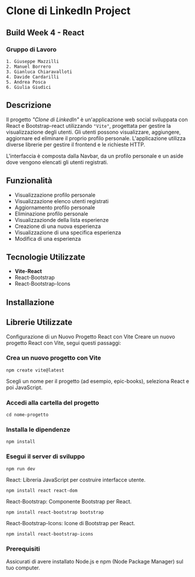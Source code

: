 # Clone di Linkedln Project
## Build Week 4 - React

### Gruppo di Lavoro
  
```
1. Giuseppe Mazzilli
2. Manuel Borrero
3. Gianluca Chiaravalloti
4. Davide Cardarilli
5. Andrea Posca
6. Giulia Giudici
```

## Descrizione

Il progetto _"Clone di Linkedln"_ è un'applicazione web social sviluppata con React e Bootstrap-react utilizzando `"Vite"`, progettata per gestire la visualizzazione degli utenti.
Gli utenti possono visualizzare, aggiungere, aggiornare ed eliminare il proprio profilo personale.
L'applicazione utilizza diverse librerie per gestire il frontend e le richieste HTTP.

L'interfaccia è composta dalla Navbar, da un profilo personale e un aside dove vengono elencati gli utenti registrati.

## Funzionalità

* Visualizzazione profilo personale
* Visualizzazione elenco utenti registrati
* Aggiornamento profilo personale
* Eliminazione profilo personale
* Visualizzazionde della lista esperienze
* Creazione di una nuova esperienza
* Visualizzazione di una specifica esperienza
* Modifica di una esperienza

## Tecnologie Utilizzate

* **Vite-React**
* React-Bootstrap
* React-Bootstrap-Icons

## Installazione

## Librerie Utilizzate

Configurazione di un Nuovo Progetto React con Vite
Creare un nuovo progetto React con Vite, segui questi passaggi:

### Crea un nuovo progetto con Vite

`npm create vite@latest`

Scegli un nome per il progetto (ad esempio, epic-books), seleziona React e poi JavaScript.

### Accedi alla cartella del progetto

`cd nome-progetto`

### Installa le dipendenze

`npm install`

### Esegui il server di sviluppo

`npm run dev`

React: Libreria JavaScript per costruire interfacce utente.

`npm install react react-dom`

React-Bootstrap: Componente Bootstrap per React.

`npm install react-bootstrap bootstrap`

React-Bootstrap-Icons: Icone di Bootstrap per React.

`npm install react-bootstrap-icons`

### Prerequisiti

Assicurati di avere installato Node.js e npm (Node Package Manager) sul tuo computer.
